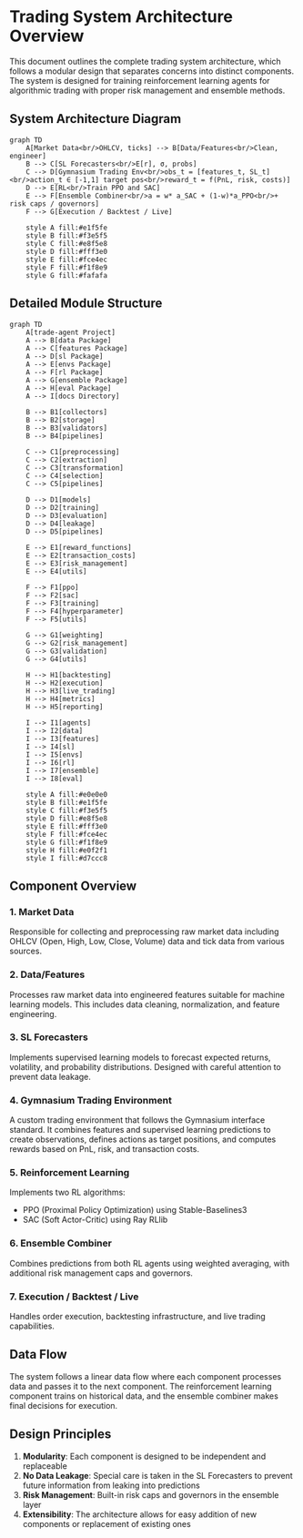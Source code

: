 # Trading System Architecture Overview

This document outlines the complete trading system architecture, which follows a modular design that separates concerns into distinct components. The system is designed for training reinforcement learning agents for algorithmic trading with proper risk management and ensemble methods.

## System Architecture Diagram

```mermaid
graph TD
    A[Market Data<br/>OHLCV, ticks] --> B[Data/Features<br/>Clean, engineer]
    B --> C[SL Forecasters<br/>E[r], σ, probs]
    C --> D[Gymnasium Trading Env<br/>obs_t = [features_t, SL_t]<br/>action_t ∈ [-1,1] target pos<br/>reward_t = f(PnL, risk, costs)]
    D --> E[RL<br/>Train PPO and SAC]
    E --> F[Ensemble Combiner<br/>a = w* a_SAC + (1-w)*a_PPO<br/>+ risk caps / governors]
    F --> G[Execution / Backtest / Live]

    style A fill:#e1f5fe
    style B fill:#f3e5f5
    style C fill:#e8f5e8
    style D fill:#fff3e0
    style E fill:#fce4ec
    style F fill:#f1f8e9
    style G fill:#fafafa
```

## Detailed Module Structure

```mermaid
graph TD
    A[trade-agent Project]
    A --> B[data Package]
    A --> C[features Package]
    A --> D[sl Package]
    A --> E[envs Package]
    A --> F[rl Package]
    A --> G[ensemble Package]
    A --> H[eval Package]
    A --> I[docs Directory]

    B --> B1[collectors]
    B --> B2[storage]
    B --> B3[validators]
    B --> B4[pipelines]

    C --> C1[preprocessing]
    C --> C2[extraction]
    C --> C3[transformation]
    C --> C4[selection]
    C --> C5[pipelines]

    D --> D1[models]
    D --> D2[training]
    D --> D3[evaluation]
    D --> D4[leakage]
    D --> D5[pipelines]

    E --> E1[reward_functions]
    E --> E2[transaction_costs]
    E --> E3[risk_management]
    E --> E4[utils]

    F --> F1[ppo]
    F --> F2[sac]
    F --> F3[training]
    F --> F4[hyperparameter]
    F --> F5[utils]

    G --> G1[weighting]
    G --> G2[risk_management]
    G --> G3[validation]
    G --> G4[utils]

    H --> H1[backtesting]
    H --> H2[execution]
    H --> H3[live_trading]
    H --> H4[metrics]
    H --> H5[reporting]

    I --> I1[agents]
    I --> I2[data]
    I --> I3[features]
    I --> I4[sl]
    I --> I5[envs]
    I --> I6[rl]
    I --> I7[ensemble]
    I --> I8[eval]

    style A fill:#e0e0e0
    style B fill:#e1f5fe
    style C fill:#f3e5f5
    style D fill:#e8f5e8
    style E fill:#fff3e0
    style F fill:#fce4ec
    style G fill:#f1f8e9
    style H fill:#e0f2f1
    style I fill:#d7ccc8
```

## Component Overview

### 1. Market Data

Responsible for collecting and preprocessing raw market data including OHLCV (Open, High, Low, Close, Volume) data and tick data from various sources.

### 2. Data/Features

Processes raw market data into engineered features suitable for machine learning models. This includes data cleaning, normalization, and feature engineering.

### 3. SL Forecasters

Implements supervised learning models to forecast expected returns, volatility, and probability distributions. Designed with careful attention to prevent data leakage.

### 4. Gymnasium Trading Environment

A custom trading environment that follows the Gymnasium interface standard. It combines features and supervised learning predictions to create observations, defines actions as target positions, and computes rewards based on PnL, risk, and transaction costs.

### 5. Reinforcement Learning

Implements two RL algorithms:

- PPO (Proximal Policy Optimization) using Stable-Baselines3
- SAC (Soft Actor-Critic) using Ray RLlib

### 6. Ensemble Combiner

Combines predictions from both RL agents using weighted averaging, with additional risk management caps and governors.

### 7. Execution / Backtest / Live

Handles order execution, backtesting infrastructure, and live trading capabilities.

## Data Flow

The system follows a linear data flow where each component processes data and passes it to the next component. The reinforcement learning component trains on historical data, and the ensemble combiner makes final decisions for execution.

## Design Principles

1. **Modularity**: Each component is designed to be independent and replaceable
2. **No Data Leakage**: Special care is taken in the SL Forecasters to prevent future information from leaking into predictions
3. **Risk Management**: Built-in risk caps and governors in the ensemble layer
4. **Extensibility**: The architecture allows for easy addition of new components or replacement of existing ones
